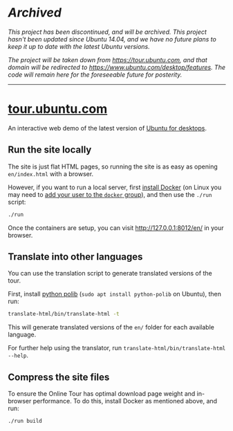 # *Archived*

*This project has been discontinued, and will be archived. This project hasn't been updated since Ubuntu 14.04, and we have no future plans to keep it up to date with the latest Ubuntu versions.*

*The project will be taken down from https://tour.ubuntu.com, and that domain will be redirected to https://www.ubuntu.com/desktop/features. The code will remain here for the foreseeable future for posterity.*

---

# [tour.ubuntu.com](http://tour.ubuntu.com)

An interactive web demo of the latest version of
[Ubuntu for desktops](http://www.ubuntu.com/desktop).

## Run the site locally

The site is just flat HTML pages, so running the site is as easy as opening `en/index.html` with a browser.

However, if you want to run a local server, first [install Docker](https://docs.docker.com/engine/installation/) (on Linux you may need to [add your user to the `docker` group](https://docs.docker.com/engine/installation/linux/linux-postinstall/)), and then use the `./run` script:

``` bash
./run
```

Once the containers are setup, you can visit <http://127.0.0.1:8012/en/> in your browser.

## Translate into other languages

You can use the translation script to generate translated versions of the tour.

First, install [python polib](https://pypi.python.org/pypi/polib)
(`sudo apt install python-polib` on Ubuntu), then run:

``` bash
translate-html/bin/translate-html -t
```

This will generate translated versions of the `en/` folder for each available language.

For further help using the translator, run `translate-html/bin/translate-html --help`.

## Compress the site files

To ensure the Online Tour has optimal download page weight and in-browser performance. To do this, install Docker as mentioned above, and run:

``` bash
./run build
```
